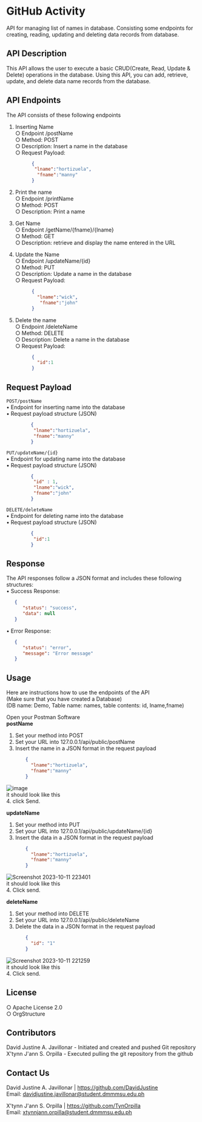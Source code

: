 # GitHub Activity


API for managing list of names in database. Consisting some endpoints for creating, reading, updating and deleting data records from database.


 


## API Description
This API allows the user to execute a basic CRUD(Create, Read, Update & Delete) operations in the database. Using this API, you can add, retrieve, update, and delete data name records from the database.


 


## API Endpoints
The API consists of these following endpoints

1. Inserting Name<br>
     ○ Endpoint /postName<br>
     ○ Method: POST<br>
     ○ Description: Insert a name in the database<br>
     ○ Request Payload:<br>
     ```json
           {
            "lname":"hortizuela",
             "fname":"manny"
           }
     ```
3.  Print  the name<br>
     ○ Endpoint /printName<br>
     ○ Method: POST<br>
     ○ Description: Print a name<br>
    
4. Get Name<br>
     ○ Endpoint /getName/{fname}/{lname}<br>
     ○ Method: GET<br>
     ○ Description: retrieve and display the name entered in the URL<br>

5. Update the Name<br>
     ○ Endpoint /updateName/{id}<br>
     ○ Method: PUT<br>
     ○ Description: Update a name in the database<br>
     ○ Request Payload:<br>
     ```json
           {
             "lname":"wick",
              "fname":"john"
           }
     ```
6. Delete the name<br>
     ○ Endpoint /deleteName<br>
     ○ Method: DELETE<br>
     ○ Description: Delete a name in the database<br>
     ○ Request Payload:<br>
     ```json
           {
             "id":1
           }
     ```
## Request Payload
```POST/postName```<br>
      • Endpoint for inserting name into the database<br>
      • Request payload structure (JSON)<br>
   ```json
            {
             "lname":"hortizuela",
             "fname":"manny"
            } 
   ```
 ```PUT/updateName/{id}```<br>
       • Endpoint for updating name into the database<br>
       • Request payload structure (JSON)<br>
   ```json
            {
             "id" : 1,
             "lname":"wick",
             "fname":"john"
            }
   ```
```DELETE/deleteName```<br>
       • Endpoint for deleting name into the database<br>
       • Request payload structure (JSON)<br>
   ```json
            {
             "id":1
            }
   ```
## Response
The API responses follow a JSON format and includes these following structures:<br>
   • Success Response:<br>
   ```json
      {
         "status": "success",
         "data": null
      }
  ```
   • Error Response:<br>
   ```json
      {
         "status": "error",
         "message": "Error message"
      }
   ```
## Usage
Here are instructions how to use the endpoints of the API<br>
(Make sure that you have created a Database)<br>
(DB name: Demo, Table name: names, table contents: id, lname,fname)<br>

Open your Postman Software<br>
__postName__<br>
1. Set your method into POST<br>
2. Set your URL into 127.0.0.1/api/public/postName<br>
3. Insert the name in a JSON format in the request payload<br>
```json
       {
         "lname":"hortizuela",
         "fname":"manny"
       } 
```
   ![image](https://github.com/DavidJustine/api/assets/147040193/94063373-4f6d-4b58-9929-c6dff21c4b46)<br>
   it should look like this<br>
4. click Send.<br>


__updateName__<br>
1. Set your method into PUT<br>
2. Set your URL into 127.0.0.1/api/public/updateName/{id}<br>
3. Insert the data in a JSON format in the request payload<br>
```json
       {
         "lname":"hortizuela",
         "fname":"manny"
       }
```
 ![Screenshot 2023-10-11 223401](https://github.com/DavidJustine/api/assets/147040193/4a5b1c6a-1417-4fbb-b559-6ba1947b9e54)<br>
 it should look like this<br>
4. Click send.<br>


__deleteName__<br>
1. Set your method into DELETE<br>
2. Set your URL into 127.0.0.1/api/public/deleteName<br>
3. Delete the data in a JSON format in the request payload<br>
```json
       {
         "id": "1"
       }
```
 ![Screenshot 2023-10-11 221259](https://github.com/DavidJustine/api/assets/147040193/76724050-6f6c-4715-98e5-c048f7b137b2)<br>
it should look like this<br>
4. Click send.<br>


## License
 ○ Apache License 2.0<br>
 ○ OrgStructure<br>


 


## Contributors
David Justine A. Javillonar - Initiated and created and pushed Git repository<br>
X'tynn J'ann S. Orpilla - Executed pulling the git repository from the github


 


## Contact Us
David Justine A. Javillonar | https://github.com/DavidJustine<br>
Email: davidjustine.javillonar@student.dmmmsu.edu.ph<br>

X'tynn J'ann S. Orpilla | https://github.com/TynOrpilla<br>
Email: xtynnjann.orpilla@student.dmmmsu.edu.ph

